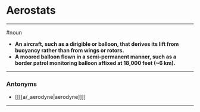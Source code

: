 # Aerostats
---
#noun
- **An aircraft, such as a dirigible or balloon, that derives its lift from buoyancy rather than from wings or rotors.**
- **A moored balloon flown in a semi-permanent manner, such as a border patrol monitoring balloon affixed at 18,000 feet (~6 km).**
---
### Antonyms
- [[[[a/_aerodyne|aerodyne]]]]
---
